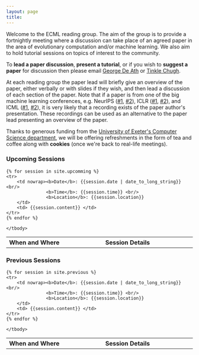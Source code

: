 ```yaml
---
layout: page
title: 
---
```


Welcome to the ECML reading group. The aim of the group is to provide a 
fortnightly meeting where a discussion can take place of an agreed paper
in the area of evolutionary computation and/or machine learning. We also aim to
hold tutorial sessions on topics of interest to the community.

To **lead a paper discussion**, **present a tutorial**, or if you wish to 
**suggest a paper** for discussion then please email
[George De Ath](mailto:g.de.ath@exeter.ac.uk) or 
[Tinkle Chugh](mailto:T.Chugh@exeter.ac.uk).

At each reading group the paper lead will briefly give an overview of the paper,
either verbally or with slides if they wish, and then lead a discussion of each
section of the paper. Note that if a paper is from one of the big machine 
learning conferences, e.g. 
NeurIPS ([#1](https://nips.cc/Conferences/2019/Videos), 
         [#2](https://slideslive.com/neurips/)),
ICLR ([#1](https://iclr.cc/Conferences/2019/Videos),
     [#2](https://slideslive.com/icml/)),
and ICML ([#1](https://icml.cc/Conferences/2019/Videos), 
         [#2](https://slideslive.com/iclr)),
it is very likely that a recording exists of the paper author's presentation.
These recordings can be used as an alternative to the paper lead presenting an
overview of the paper.

Thanks to generous funding from the 
[University of Exeter's Computer Science department](http://emps.exeter.ac.uk/computer-science/), 
we will be offering refreshments 
in the form of tea and coffee along with **cookies**
(once we're back to real-life meetings).

### Upcoming Sessions
<table>
    <tbody>
    <tr>
        <th nowrap width="1%">When and Where</th><th>Session Details</th>
    </tr>
        
    {% for session in site.upcomming %}
    <tr>
        <td nowrap><b>Date</b>: {{session.date | date_to_long_string}} <br/>
                   <b>Time</b>: {{session.time}} <br/>
                   <b>Location</b>: {{session.location}}
        </td>
        <td> {{session.content}} </td>
    </tr>
    {% endfor %}

    </tbody>
</table>

### Previous Sessions

<table>
    <tbody>
    <tr>
        <th nowrap width="1%">When and Where</th><th>Session Details</th>
    </tr>
        
    {% for session in site.previous %}
    <tr>
        <td nowrap><b>Date</b>: {{session.date | date_to_long_string}} <br/>
                   <b>Time</b>: {{session.time}} <br/>
                   <b>Location</b>: {{session.location}}
        </td>
        <td> {{session.content}} </td>
    </tr>
    {% endfor %}

    </tbody>
</table>
